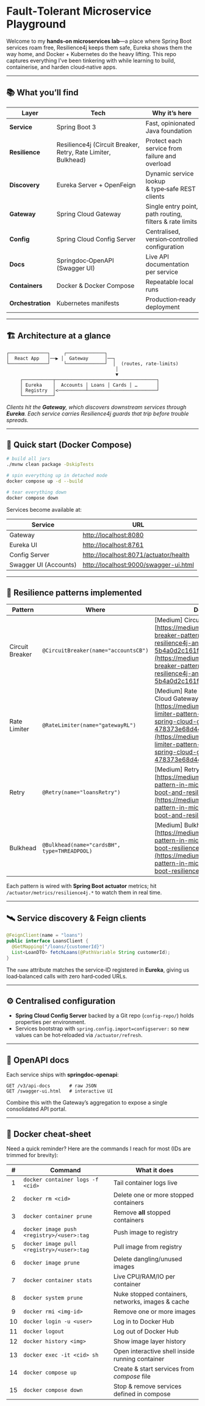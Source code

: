 # Fault‑Tolerant Microservice Playground

Welcome to my **hands‑on microservices lab**—a place where Spring Boot services roam free, Resilience4j keeps them safe, Eureka shows them the way home, and Docker + Kubernetes do the heavy lifting. This repo captures everything I’ve been tinkering with while learning to build, containerise, and harden cloud‑native apps.

---

## 📚 What you’ll find

| Layer             | Tech                                                          | Why it’s here                                           |
| ----------------- | ------------------------------------------------------------- | ------------------------------------------------------- |
| **Service**       | Spring Boot 3                                                 | Fast, opinionated Java foundation                       |
| **Resilience**    | Resilience4j (Circuit Breaker, Retry, Rate Limiter, Bulkhead) | Protect each service from failure and overload          |
| **Discovery**     | Eureka Server + OpenFeign                                     | Dynamic service lookup & type‑safe REST clients         |
| **Gateway**       | Spring Cloud Gateway                                          | Single entry point, path routing, filters & rate limits |
| **Config**        | Spring Cloud Config Server                                    | Centralised, version‑controlled configuration           |
| **Docs**          | Springdoc‑OpenAPI (Swagger UI)                                | Live API documentation per service                      |
| **Containers**    | Docker & Docker Compose                                       | Repeatable local runs                                   |
| **Orchestration** | Kubernetes manifests                                          | Production‑ready deployment                             |

---

## 🏗️ Architecture at a glance

```
┌──────────────┐     ┌──────────────┐
│  React App   │──▶ │  Gateway      │──┐
└──────────────┘     └──────────────┘  │  (routes, rate‑limits)
                                        │
                                        ▼
     ┌───────────┬─────────────────────────────────────┐
     │ Eureka    │  Accounts │ Loans │ Cards │ …       │
     │ Registry  │<──────────┴─────────────────────────┘
     └───────────┘
```

*Clients hit the **Gateway**, which discovers downstream services through **Eureka**. Each service carries Resilience4j guards that trip before trouble spreads.*

---

## 🚀 Quick start (Docker Compose)

```bash
# build all jars
./mvnw clean package -DskipTests

# spin everything up in detached mode
docker compose up -d --build

# tear everything down
docker compose down
```

Services become available at:

| Service               | URL                                                                            |
| --------------------- | ------------------------------------------------------------------------------ |
| Gateway               | [http://localhost:8080](http://localhost:8080)                                 |
| Eureka UI             | [http://localhost:8761](http://localhost:8761)                                 |
| Config Server         | [http://localhost:8071/actuator/health](http://localhost:8071/actuator/health) |
| Swagger UI (Accounts) | [http://localhost:9000/swagger-ui.html](http://localhost:9000/swagger-ui.html) |

---

## 🔄 Resilience patterns implemented

| Pattern         | Where                                        | Deep‑dive article                                                                                                                                                                                                                                                                                             |
| --------------- | -------------------------------------------- | ------------------------------------------------------------------------------------------------------------------------------------------------------------------------------------------------------------------------------------------------------------------------------------------------------------- |
| Circuit Breaker | `@CircuitBreaker(name="accountsCB")`         | \[Medium] Circuit Breaker in Spring Boot → [https://medium.com/@araviku04/circuit-breaker-pattern-in-spring-boot-with-resilience4j-and-spring-cloud-gateway-5b4a0d2c161f](https://medium.com/@araviku04/circuit-breaker-pattern-in-spring-boot-with-resilience4j-and-spring-cloud-gateway-5b4a0d2c161f)       |
| Rate Limiter    | `@RateLimiter(name="gatewayRL")`             | \[Medium] Rate Limiter in Spring Cloud Gateway → [https://medium.com/@araviku04/rate-limiter-pattern-in-microservices-using-spring-cloud-gateway-and-resilience4j-478373e68d44](https://medium.com/@araviku04/rate-limiter-pattern-in-microservices-using-spring-cloud-gateway-and-resilience4j-478373e68d44) |
| Retry           | `@Retry(name="loansRetry")`                  | \[Medium] Retry Pattern → [https://medium.com/@araviku04/retry-pattern-in-microservices-with-spring-boot-and-resilience4j-bbb9fbd47438](https://medium.com/@araviku04/retry-pattern-in-microservices-with-spring-boot-and-resilience4j-bbb9fbd47438)                                                          |
| Bulkhead        | `@Bulkhead(name="cardsBH", type=THREADPOOL)` | \[Medium] Bulkhead Pattern → [https://medium.com/@araviku04/bulkhead-pattern-in-microservices-with-spring-boot-resilience4j-7285e6e88a6f](https://medium.com/@araviku04/bulkhead-pattern-in-microservices-with-spring-boot-resilience4j-7285e6e88a6f)                                                         |

Each pattern is wired with **Spring Boot actuator** metrics; hit `/actuator/metrics/resilience4j.*` to watch them in real time.

---

## 🛰️ Service discovery & Feign clients

```java
@FeignClient(name = "loans")
public interface LoansClient {
  @GetMapping("/loans/{customerId}")
  List<LoanDTO> fetchLoans(@PathVariable String customerId);
}
```

The `name` attribute matches the service‑ID registered in **Eureka**, giving us load‑balanced calls with zero hard‑coded URLs.

---

## ⚙️ Centralised configuration

* **Spring Cloud Config Server** backed by a Git repo (`config-repo/`) holds properties per environment.
* Services bootstrap with `spring.config.import=configserver:` so new values can be hot‑reloaded via `/actuator/refresh`.

---

## 📖 OpenAPI docs

Each service ships with **springdoc‑openapi**:

```
GET /v3/api-docs       # raw JSON
GET /swagger-ui.html   # interactive UI
```

Combine this with the Gateway’s aggregation to expose a single consolidated API portal.

---

## 🐳 Docker cheat‑sheet

Need a quick reminder? Here are the commands I reach for most (IDs are trimmed for brevity):

|  #  | Command                                   | What it does                                      |
| :-: | ----------------------------------------- | ------------------------------------------------- |
|  1  | `docker container logs -f <cid>`          | Tail container logs live                          |
|  2  | `docker rm <cid>`                         | Delete one or more stopped containers             |
|  3  | `docker container prune`                  | Remove **all** stopped containers                 |
|  4  | `docker image push <registry>/<user>:tag` | Push image to registry                            |
|  5  | `docker image pull <registry>/<user>:tag` | Pull image from registry                          |
|  6  | `docker image prune`                      | Delete dangling/unused images                     |
|  7  | `docker container stats`                  | Live CPU/RAM/IO per container                     |
|  8  | `docker system prune`                     | Nuke stopped containers, networks, images & cache |
|  9  | `docker rmi <img-id>`                     | Remove one or more images                         |
|  10 | `docker login -u <user>`                  | Log in to Docker Hub                              |
|  11 | `docker logout`                           | Log out of Docker Hub                             |
|  12 | `docker history <img>`                    | Show image layer history                          |
|  13 | `docker exec -it <cid> sh`                | Open interactive shell inside running container   |
|  14 | `docker compose up`                       | Create & start services from *compose* file       |
|  15 | `docker compose down`                     | Stop & remove services defined in compose         |


